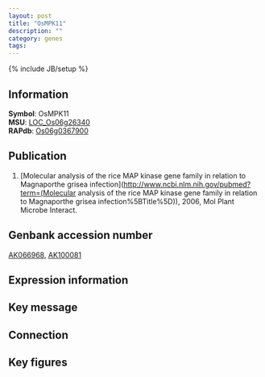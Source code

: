 ```yaml
---
layout: post
title: "OsMPK11"
description: ""
category: genes
tags: 
---
```

{% include JB/setup %}

## Information
__Symbol__: OsMPK11  
__MSU__: [LOC_Os06g26340](http://rice.plantbiology.msu.edu/cgi-bin/ORF_infopage.cgi?orf=LOC_Os06g26340)  
__RAPdb__: [Os06g0367900](http://rapdb.dna.affrc.go.jp/viewer/gbrowse_details/irgsp1?name=Os06g0367900)  

## Publication
1. [Molecular analysis of the rice MAP kinase gene family in relation to Magnaporthe grisea infection](http://www.ncbi.nlm.nih.gov/pubmed?term=(Molecular analysis of the rice MAP kinase gene family in relation to Magnaporthe grisea infection%5BTitle%5D)), 2006, Mol Plant Microbe Interact.

## Genbank accession number
[AK066968](http://www.ncbi.nlm.nih.gov/nuccore/AK066968), [AK100081](http://www.ncbi.nlm.nih.gov/nuccore/AK100081)

## Expression information

## Key message

## Connection

## Key figures


